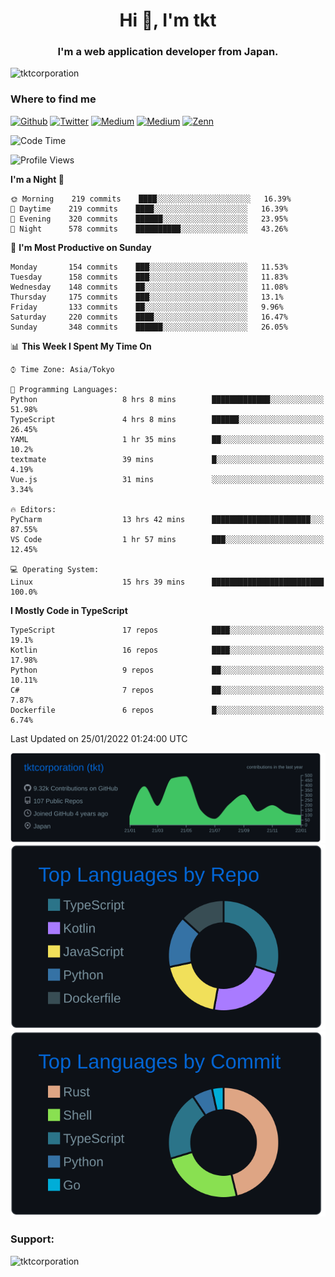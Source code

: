 <h1 align="center">Hi 👋, I'm tkt</h1>
<h3 align="center">I'm a web application developer from Japan.</h3>

<p align="left"> <img src="https://komarev.com/ghpvc/?username=tktcorporation&label=Profile%20views&color=0e75b6&style=flat" alt="tktcorporation" /> </p>

<h3>Where to find me</h3>
<p>
<a href="https://github.com/tktcorporation" target="_blank"><img alt="Github" src="https://img.shields.io/badge/GitHub-%2312100E.svg?&style=for-the-badge&logo=Github&logoColor=white" /></a>
<a href="https://twitter.com/tktcorporation" target="_blank"><img alt="Twitter" src="https://img.shields.io/badge/twitter-%231DA1F2.svg?&style=for-the-badge&logo=twitter&logoColor=white" /></a>
<a href="https://www.linkedin.com/in/tktcorporation" target="_blank"><img alt="Medium" src="https://img.shields.io/badge/linkdin-0a66c2.svg?&style=for-the-badge&logo=linkedin&logoColor=white" /></a>
<a href="https://qiita.com/tktcorporation" target="_blank"><img alt="Medium" src="https://img.shields.io/badge/qiita-55C500.svg?&style=for-the-badge&logo=qiita&logoColor=white" /></a>
<a href="https://zenn.dev/tktcorporation" target="_blank"><img alt="Zenn" src="https://img.shields.io/badge/Zenn-3EA8FF.svg?&style=for-the-badge&logo=Zenn&logoColor=white" /></a>
</p>
  
<!--START_SECTION:waka-->
![Code Time](http://img.shields.io/badge/Code%20Time-105%20hrs%2032%20mins-blue)

![Profile Views](http://img.shields.io/badge/Profile%20Views-0-blue)

**I'm a Night 🦉** 

```text
🌞 Morning    219 commits    ████░░░░░░░░░░░░░░░░░░░░░   16.39% 
🌆 Daytime    219 commits    ████░░░░░░░░░░░░░░░░░░░░░   16.39% 
🌃 Evening    320 commits    ██████░░░░░░░░░░░░░░░░░░░   23.95% 
🌙 Night      578 commits    ██████████░░░░░░░░░░░░░░░   43.26%

```
📅 **I'm Most Productive on Sunday** 

```text
Monday       154 commits    ███░░░░░░░░░░░░░░░░░░░░░░   11.53% 
Tuesday      158 commits    ███░░░░░░░░░░░░░░░░░░░░░░   11.83% 
Wednesday    148 commits    ██░░░░░░░░░░░░░░░░░░░░░░░   11.08% 
Thursday     175 commits    ███░░░░░░░░░░░░░░░░░░░░░░   13.1% 
Friday       133 commits    ██░░░░░░░░░░░░░░░░░░░░░░░   9.96% 
Saturday     220 commits    ████░░░░░░░░░░░░░░░░░░░░░   16.47% 
Sunday       348 commits    ██████░░░░░░░░░░░░░░░░░░░   26.05%

```


📊 **This Week I Spent My Time On** 

```text
⌚︎ Time Zone: Asia/Tokyo

💬 Programming Languages: 
Python                   8 hrs 8 mins        █████████████░░░░░░░░░░░░   51.98% 
TypeScript               4 hrs 8 mins        ██████░░░░░░░░░░░░░░░░░░░   26.45% 
YAML                     1 hr 35 mins        ██░░░░░░░░░░░░░░░░░░░░░░░   10.2% 
textmate                 39 mins             █░░░░░░░░░░░░░░░░░░░░░░░░   4.19% 
Vue.js                   31 mins             ░░░░░░░░░░░░░░░░░░░░░░░░░   3.34%

🔥 Editors: 
PyCharm                  13 hrs 42 mins      ██████████████████████░░░   87.55% 
VS Code                  1 hr 57 mins        ███░░░░░░░░░░░░░░░░░░░░░░   12.45%

💻 Operating System: 
Linux                    15 hrs 39 mins      █████████████████████████   100.0%

```

**I Mostly Code in TypeScript** 

```text
TypeScript               17 repos            ████░░░░░░░░░░░░░░░░░░░░░   19.1% 
Kotlin                   16 repos            ████░░░░░░░░░░░░░░░░░░░░░   17.98% 
Python                   9 repos             ██░░░░░░░░░░░░░░░░░░░░░░░   10.11% 
C#                       7 repos             ██░░░░░░░░░░░░░░░░░░░░░░░   7.87% 
Dockerfile               6 repos             █░░░░░░░░░░░░░░░░░░░░░░░░   6.74%

```



 Last Updated on 25/01/2022 01:24:00 UTC
<!--END_SECTION:waka-->

[![](https://raw.githubusercontent.com/tktcorporation/tktcorporation/master/profile-summary-card-output/github_dark/0-profile-details.svg)](https://github.com/vn7n24fzkq/github-profile-summary-cards)
[![](https://raw.githubusercontent.com/tktcorporation/tktcorporation/master/profile-summary-card-output/github_dark/1-repos-per-language.svg)](https://github.com/vn7n24fzkq/github-profile-summary-cards) [![](https://raw.githubusercontent.com/tktcorporation/tktcorporation/master/profile-summary-card-output/github_dark/2-most-commit-language.svg)](https://github.com/vn7n24fzkq/github-profile-summary-cards)

<h3 align="left">Support:</h3>
<p><a href="https://www.buymeacoffee.com/tktcorporation"> <img align="left" src="https://cdn.buymeacoffee.com/buttons/v2/default-yellow.png" height="50" width="210" alt="tktcorporation" /></a></p><br><br>
